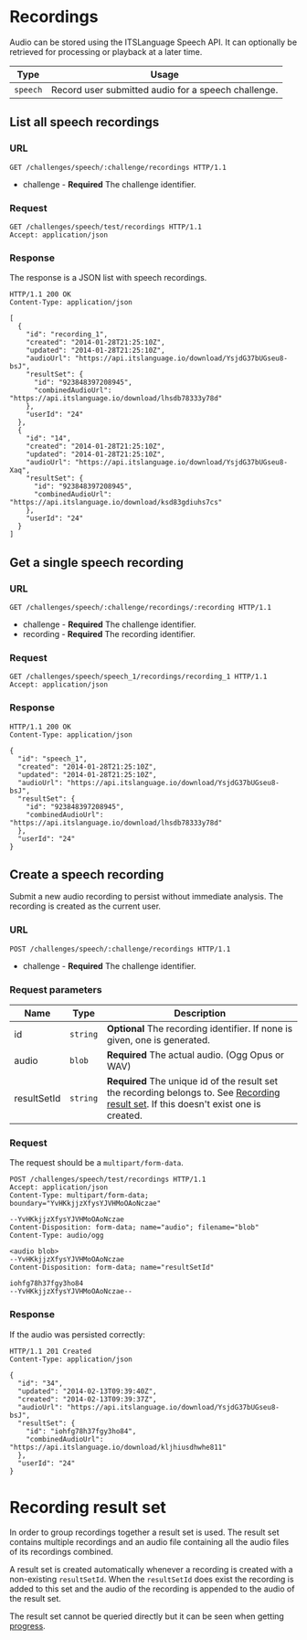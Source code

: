 # Recordings

Audio can be stored using the ITSLanguage Speech API.
It can optionally be retrieved for processing or playback at a later time.

Type     | Usage
---------|------
`speech` | Record user submitted audio for a speech challenge.

## List all speech recordings

### URL

```http
GET /challenges/speech/:challenge/recordings HTTP/1.1
```

* challenge - **Required** The challenge identifier.

### Request

```http
GET /challenges/speech/test/recordings HTTP/1.1
Accept: application/json
```

### Response

The response is a JSON list with speech recordings.

```http
HTTP/1.1 200 OK
Content-Type: application/json

[
  {
    "id": "recording_1",
    "created": "2014-01-28T21:25:10Z",
    "updated": "2014-01-28T21:25:10Z",
    "audioUrl": "https://api.itslanguage.io/download/YsjdG37bUGseu8-bsJ",
    "resultSet": {
      "id": "923848397208945",
      "combinedAudioUrl": "https://api.itslanguage.io/download/lhsdb78333y78d"
    },
    "userId": "24"
  },
  {
    "id": "14",
    "created": "2014-01-28T21:25:10Z",
    "updated": "2014-01-28T21:25:10Z",
    "audioUrl": "https://api.itslanguage.io/download/YsjdG37bUGseu8-Xaq",
    "resultSet": {
      "id": "923848397208945",
      "combinedAudioUrl": "https://api.itslanguage.io/download/ksd83gdiuhs7cs"
    },
    "userId": "24"
  }
]
```


## Get a single speech recording

### URL

```http
GET /challenges/speech/:challenge/recordings/:recording HTTP/1.1
```

* challenge - **Required** The challenge identifier.
* recording - **Required** The recording identifier.

### Request

```http
GET /challenges/speech/speech_1/recordings/recording_1 HTTP/1.1
Accept: application/json
```

### Response

```http
HTTP/1.1 200 OK
Content-Type: application/json

{
  "id": "speech_1",
  "created": "2014-01-28T21:25:10Z",
  "updated": "2014-01-28T21:25:10Z",
  "audioUrl": "https://api.itslanguage.io/download/YsjdG37bUGseu8-bsJ",
  "resultSet": {
    "id": "923848397208945",
    "combinedAudioUrl": "https://api.itslanguage.io/download/lhsdb78333y78d"
  },
  "userId": "24"
}
```


## Create a speech recording

Submit a new audio recording to persist without immediate analysis.
The recording is created as the current user.

### URL

```http
POST /challenges/speech/:challenge/recordings HTTP/1.1
```

* challenge - **Required** The challenge identifier.

### Request parameters

Name        | Type     | Description
------------|----------|------------
id          | `string` | **Optional** The recording identifier. If none is given, one is generated.
audio       | `blob`   | **Required** The actual audio. (Ogg Opus or WAV)
resultSetId | `string` | **Required** The unique id of the result set the recording belongs to. See [Recording result set](#recording-result-set). If this doesn't exist one is created.

### Request

The request should be a `multipart/form-data`.

```http
POST /challenges/speech/test/recordings HTTP/1.1
Accept: application/json
Content-Type: multipart/form-data; boundary="YvHKkjjzXfysYJVHMoOAoNczae"

--YvHKkjjzXfysYJVHMoOAoNczae
Content-Disposition: form-data; name="audio"; filename="blob"
Content-Type: audio/ogg

<audio blob>
--YvHKkjjzXfysYJVHMoOAoNczae
Content-Disposition: form-data; name="resultSetId"

iohfg78h37fgy3ho84
--YvHKkjjzXfysYJVHMoOAoNczae--
```

### Response

If the audio was persisted correctly:

```http
HTTP/1.1 201 Created
Content-Type: application/json

{
  "id": "34",
  "updated": "2014-02-13T09:39:40Z",
  "created": "2014-02-13T09:39:37Z",
  "audioUrl": "https://api.itslanguage.io/download/YsjdG37bUGseu8-bsJ",
  "resultSet": {
    "id": "iohfg78h37fgy3ho84",
    "combinedAudioUrl": "https://api.itslanguage.io/download/kljhiusdhwhe811"
  },
  "userId": "24"
}
```


# Recording result set

In order to group recordings together a result set is used. The result set
contains multiple recordings and an audio file containing all the audio files
of its recordings combined.

A result set is created automatically whenever a recording is created with
a non-existing `resultSetId`. When the `resultSetId` does exist the recording
is added to this set and the audio of the recording is appended to the audio
of the result set.

The result set cannot be queried directly but it can be seen when getting
[progress](progress.md).
